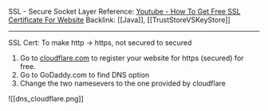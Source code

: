 SSL - Secure Socket Layer
Reference: [Youtube - How To Get Free SSL Certificate For Website](https://youtu.be/DJgxgOvK9Ig)
Backlink: [[Java]], [[TrustStoreVSKeyStore]]

---

SSL Cert: To make http -> https, not secured to secured

1. Go to [cloudflare.com](cloudflare.com) to register your website for https (secured) for free.
2. Go to GoDaddy.com to find DNS option
3. Change the two namesevers to the one provided by cloudflare

![[dns_cloudflare.png]]  








